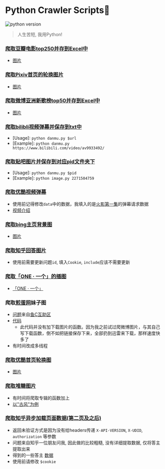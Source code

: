 # Python Crawler Scripts:space_invader:
![python version](https://img.shields.io/badge/python-3.5-brightgreen.svg)

> 人生苦短, 我用Python!

### [爬取豆瓣电影top250并存到Excel中](https://github.com/LewisTian/Python/blob/master/douban/MovieTop250.py)
- [图片](https://github.com/LewisTian/Crawler/blob/master/douban/movieTop250.png "douban")

### [爬取Pixiv首页的轮换图片](https://github.com/LewisTian/Python/blob/master/pixiv/cover.py)
- [图片](https://github.com/LewisTian/Python/blob/master/pixiv/pixiv.png "Pixiv")

### [爬取微博亚洲新歌榜top50并存到Excel中](https://github.com/LewisTian/Python/blob/master/weibo/NewSongTop50.py)
- [图片](https://github.com/LewisTian/Python/blob/master/weibo/weibo.png "weibo")

### [爬取bilibli视频弹幕并保存到txt中](https://github.com/LewisTian/Python/blob/master/bilibili/danmu.py)
- [Usage]: `python danmu.py $url`
- [Example]: `python danmu.py https://www.bilibili.com/video/av9933492/`

### [爬取贴吧图片并保存到对应pid文件夹下](https://github.com/LewisTian/Python/blob/master/tieba/image.py)
- [Usage]: `python danmu.py $pid`
- [Example]: `python image.py 2271504759`

### [爬取优酷视频弹幕](https://github.com/LewisTian/Python/blob/master/youku/danmu.py)
- 使用前记得修改`data`中的数据，我填入的是[火影第一集](http://v.youku.com/v_show/id_XNTQwMTgxMTE2.html)的弹幕请求数据
- [视频介绍](https://www.bilibili.com/video/av13784309/)

### [爬取bing主页背景图](https://github.com/LewisTian/Python/blob/master/bing/cover.py)
- [图片](https://cn.bing.com/az/hprichbg/rb/ChamonixClouds_ZH-CN7700889231_1920x1080.jpg "bing")

### [爬取知乎回答图片](https://github.com/LewisTian/Python/blob/master/zhihu/image.py)
- 使用前需要更新问题`id`, 填入`Cookie`, `include`应该不需要更新

### [爬取「ONE · 一个」的插图](https://github.com/LewisTian/Python/blob/master/one/image.py)
- [「ONE · 一个」](http://www.wufazhuce.com/)

### 爬取[煎蛋网](http://jandan.net/ooxx/)妹子图
- [问题](http://bbs.fishc.com/thread-98098-1-1.html)来自[鱼C互助区](http://bbs.fishc.com/bestanswer.php?mod=huzhu)
- [代码](https://github.com/LewisTian/Python/blob/master/fishC/jandan.py)
    - 此代码并没有加下载图片的函数。因为我之前试过爬微博图片，与其自己写下载函数，倒不如把链接保存下来，全部扔到迅雷来下载，那样速度快多了
- 有时间改成多线程

### [爬取优酷首页轮换图](https://github.com/LewisTian/Python/blob/master/youku/screen_pics.py)
- [图片](https://i.loli.net/2017/11/07/5a0155cebc280.png "screen")

### [爬取堆糖图片](https://github.com/LewisTian/Python/blob/master/duitang/picture.py)
- 有时间将爬取专辑的函数加上
- [以"古风"为例](https://i.loli.net/2017/11/13/5a09631192f59.png)

### [爬取知乎异步加载页面数据(第二页及之后)](https://github.com/LewisTian/Python/blob/master/zhihu/ajax_page.py)
- 返回未验证方式是因为没有给headers传递 `X-API-VERSION`, `X-UDID`, `authorization` 等参数
- 问题来自知乎一位朋友问我, 因此做的比较粗糙, 没有详细提取数据, 仅将答主提取出来
- 得到的一些答主 [数据](https://github.com/LewisTian/Python/blob/master/zhihu/ajax_page.txt)
- 使用前请修改 `$cookie`
